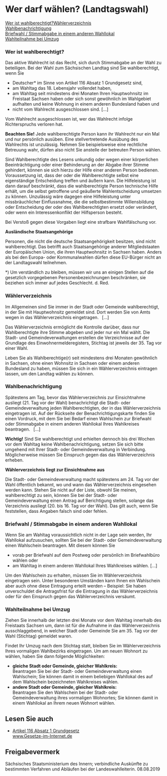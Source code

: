 # Wer darf wählen? (Landtagswahl)

[Wer ist wahlberechtigt?](#Wer_ist_wahlberechtigt "Wer_ist_wahlberechtigt")[Wählerverzeichnis](#Waehlerverzeichnis "Waehlerverzeichnis")  
[Wahlbenachrichtigung](#Wahlbenachrichtigung "Wahlbenachrichtigung")   
[Briefwahl / Stimmabgabe in einem anderen Wahllokal](#Briefwahl "Briefwahl")   
[Wahlteilnahme bei Umzug](#Wahlteilnahme_bei_Umzug "Wahlteilnahme_bei_Umzug")

### Wer ist wahlberechtigt?

Das aktive Wahlrecht ist das Recht, sich durch Stimmabgabe an der Wahl zu beteiligen. Bei der Wahl zum Sächsischen Landtag sind Sie wahlberechtigt, wenn Sie

* Deutscher\* im Sinne von Artikel 116 Absatz 1 Grundgesetz sind,
* am Wahltag das 18. Lebensjahr vollendet haben,
* am Wahltag seit mindestens drei Monaten Ihren Hauptwohnsitz im Freistaat Sachsen haben oder sich sonst gewöhnlich im Wahlgebiet aufhalten und keine Wohnung in einem anderen Bundesland haben und
* nicht vom Wahlrecht ausgeschlossen sind. [...]

Vom Wahlrecht ausgeschlossen ist, wer das Wahlrecht infolge Richterspruchs verloren hat.

**Beachten Sie!** Jede wahlberechtigte Person kann ihr Wahlrecht nur ein Mal und nur persönlich ausüben. Eine stellvertretende Ausübung des Wahlrechts ist unzulässig. Nehmen Sie beispielsweise eine rechtliche Betreuung wahr, dürfen also nicht Sie anstelle der betreuten Person wählen.

Sind Wahlberechtigte des Lesens unkundig oder wegen einer körperlichen Beeinträchtigung oder einer Behinderung an der Abgabe ihrer Stimme gehindert, können sie sich hierzu der Hilfe einer anderen Person bedienen. Voraussetzung ist, dass der oder die Wahlberechtigte selbst eine eigenständige Entscheidung treffen und äußern kann. Die Hilfeleistung ist dann darauf beschränkt, dass die wahlberechtigte Person technische Hilfe erhält, um die selbst getroffene und geäußerte Wahlentscheidung umsetzen zu können. Unzulässig wäre dagegen eine Hilfeleistung unter missbräuchlicher Einflussnahme, die die selbstbestimmte Willensbildung oder Entscheidung der oder des Wahlberechtigten ersetzt oder verändert, oder wenn ein Interessenkonflikt der Hilfsperson besteht.

Bei Verstoß gegen diese Vorgaben liegt eine strafbare Wahlfälschung vor.

**Ausländische Staatsangehörige**

Personen, die nicht die deutsche Staatsangehörigkeit besitzen, sind nicht wahlberechtigt. Das betrifft auch Staatsangehörige anderer Mitgliedstaaten der Europäischen Union, die ihren Hauptwohnsitz in Sachsen haben. Anders als bei den Europa- oder Kommunalwahlen dürfen diese EU-Bürger nicht an der Landtagswahl teilnehmen.

\*) Um verständlich zu bleiben, müssen wir uns an einigen Stellen auf die gesetzlich vorgegebenen Personenbezeichnungen beschränken, sie beziehen sich immer auf jedes Geschlecht. d. Red.

### Wählerverzeichnis

Im Allgemeinen sind Sie immer in der Stadt oder Gemeinde wahlberechtigt, in der Sie mit Hauptwohnsitz gemeldet sind. Dort werden Sie von Amts wegen in das Wählerverzeichnis eingetragen.  [...]

Das Wählerverzeichnis ermöglicht die Kontrolle darüber, dass nur Wahlberechtigte ihre Stimme abgeben und jeder nur ein Mal wählt. Die Stadt- und Gemeindeverwaltungen erstellen die Verzeichnisse auf der Grundlage des Einwohnermelderegisters, Stichtag ist jeweils der 35. Tag vor einer Wahl.

Leben Sie als Wahlberechtige(r) seit mindestens drei Monaten gewöhnlich in Sachsen, ohne einen Wohnsitz in Sachsen oder einem anderen Bundesland zu haben, müssen Sie sich in ein Wählerverzeichnis eintragen lassen, um den Landtag wählen zu können.

### Wahlbenachrichtigung

Spätestens am Tag, bevor das Wählerverzeichnis zur Einsichtnahme ausliegt (21. Tag vor der Wahl) benachrichtigt die Stadt- oder Gemeindeverwaltung jeden Wahlberechtigten, der in das Wählerverzeichnis eingetragen ist. Auf der Rückseite der Benachrichtigungskarte finden Sie einen Vordruck, mit dem Sie bei Bedarf einen Wahlschein zur Briefwahl oder Stimmabgabe in einem anderen Wahllokal Ihres Wahlkreises beantragen.  [...]

**Wichtig!** Sind Sie wahlberechtigt und erhielten dennoch bis drei Wochen vor dem Wahltag keine Wahlbenachrichtigung, setzen Sie sich bitte umgehend mit Ihrer Stadt- oder Gemeindeverwaltung in Verbindung. Möglicherweise müssen Sie Einspruch gegen das das Wählerverzeichnis erheben.

**Wählerverzeichnis liegt zur Einsichtnahme aus**

Die Stadt- oder Gemeindeverwaltung macht spätestens am 24. Tag vor der Wahl öffentlich bekannt, wo und wann das Wählerverzeichnis eingesehen werden kann. Stehen Sie nicht auf der Liste, obwohl Sie meinen, wahlberechtigt zu sein, können Sie bei der Stadt- oder Gemeindeverwaltung einen Antrag auf Berichtigung stellen, solange das Verzeichnis ausliegt (20. bis 16. Tag vor der Wahl). Das gilt auch, wenn Sie feststellen, dass Angaben falsch sind oder fehlen.

### Briefwahl / Stimmabgabe in einem anderen Wahllokal

Wenn Sie am Wahltag voraussichtlich nicht in der Lage sein werden, Ihr Wahllokal aufzusuchen, sollten Sie bei der Stadt- oder Gemeindeverwaltung einen Wahlschein beantragen. Mit diesem können Sie

* vorab per Briefwahl auf dem Postweg oder persönlich im Briefwahlbüro wählen oder
* am Wahltag in einem anderen Wahllokal Ihres Wahlkreises wählen. [...]

Um den Wahlschein zu erhalten, müssen Sie im Wählerverzeichnis eingetragen sein. Unter besonderen Umständen kann Ihnen ein Wahlschein aber auch ohne diese Eintragung erteilt werden – Beispiel: Sie haben unverschuldet die Antragsfrist für die Eintragung in das Wählerverzeichnis oder für den Einspruch gegen das Wählerverzeichnis versäumt.

### Wahlteilnahme bei Umzug

Ziehen Sie innerhalb der letzten drei Monate vor dem Wahltag innerhalb des Freistaats Sachsen um, dann ist für die Aufnahme in das Wählerverzeichnis ausschlaggebend, in welcher Stadt oder Gemeinde Sie am 35. Tag vor der Wahl (Stichtag) gemeldet waren.

Findet Ihr Umzug nach dem Stichtag statt, bleiben Sie im Wählerverzeichnis Ihres vormaligen Wahlbezirks eingetragen. Um am neuen Wohnort zu wählen, haben Sie dann folgende Möglichkeiten:

* **gleiche Stadt oder Gemeinde, gleicher Wahlkreis:**  
   Beantragen Sie bei der Stadt- oder Gemeindeverwaltung einen Wahlschein; Sie können damit in einem beliebigen Wahllokal des auf dem Wahlschein bezeichneten Wahlkreises wählen.
* **andere Stadt oder Gemeinde, gleicher Wahlkreis:**  
   Beantragen Sie den Wahlschein bei der Stadt- oder Gemeindeverwaltung ihres vormaligen Wohnortes; Sie können damit in einem Wahllokal an Ihrem neuen Wohnort wählen.

## Lesen Sie auch

* [Artikel 116 Absatz 1 Grundgesetz](http://www.gesetze-im-internet.de/gg/art_116.html "Artikel 116 GG")  
  www.Gesetze-im-Internet.de

## Freigabevermerk

Sächsisches Staatsministerium des Innern; verbindliche Auskünfte zu bestimmten Verfahren und Abläufen bei der Landeswahlleiterin. 08.08.2019
